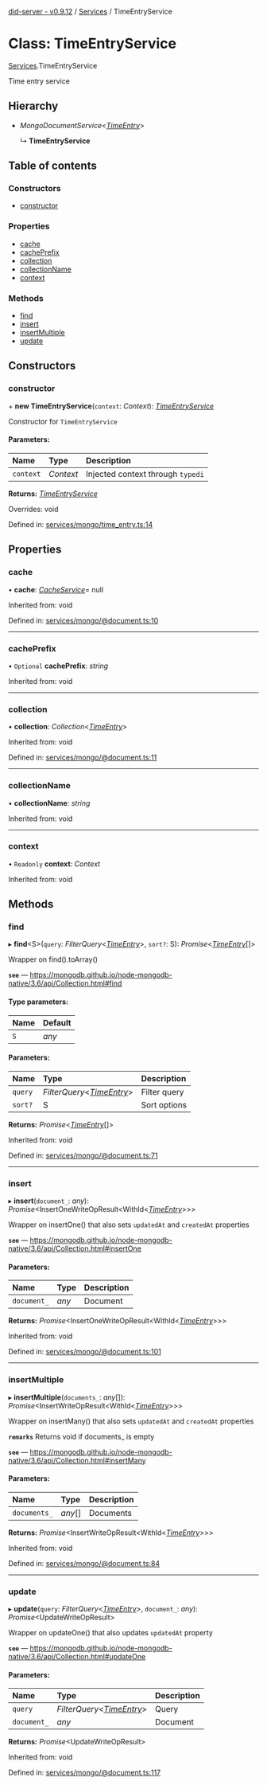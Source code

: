 [did-server - v0.9.12](../README.md) / [Services](../modules/services.md) / TimeEntryService

# Class: TimeEntryService

[Services](../modules/services.md).TimeEntryService

Time entry service

## Hierarchy

* *MongoDocumentService*<[*TimeEntry*](graphql.timeentry.md)\>

  ↳ **TimeEntryService**

## Table of contents

### Constructors

- [constructor](services.timeentryservice.md#constructor)

### Properties

- [cache](services.timeentryservice.md#cache)
- [cachePrefix](services.timeentryservice.md#cacheprefix)
- [collection](services.timeentryservice.md#collection)
- [collectionName](services.timeentryservice.md#collectionname)
- [context](services.timeentryservice.md#context)

### Methods

- [find](services.timeentryservice.md#find)
- [insert](services.timeentryservice.md#insert)
- [insertMultiple](services.timeentryservice.md#insertmultiple)
- [update](services.timeentryservice.md#update)

## Constructors

### constructor

\+ **new TimeEntryService**(`context`: *Context*): [*TimeEntryService*](services.timeentryservice.md)

Constructor for `TimeEntryService`

#### Parameters:

Name | Type | Description |
:------ | :------ | :------ |
`context` | *Context* | Injected context through `typedi`    |

**Returns:** [*TimeEntryService*](services.timeentryservice.md)

Overrides: void

Defined in: [services/mongo/time_entry.ts:14](https://github.com/Puzzlepart/did/blob/dev/server/services/mongo/time_entry.ts#L14)

## Properties

### cache

• **cache**: [*CacheService*](services.cacheservice.md)= null

Inherited from: void

Defined in: [services/mongo/@document.ts:10](https://github.com/Puzzlepart/did/blob/dev/server/services/mongo/@document.ts#L10)

___

### cachePrefix

• `Optional` **cachePrefix**: *string*

Inherited from: void

___

### collection

• **collection**: *Collection*<[*TimeEntry*](graphql.timeentry.md)\>

Inherited from: void

Defined in: [services/mongo/@document.ts:11](https://github.com/Puzzlepart/did/blob/dev/server/services/mongo/@document.ts#L11)

___

### collectionName

• **collectionName**: *string*

Inherited from: void

___

### context

• `Readonly` **context**: *Context*

Inherited from: void

## Methods

### find

▸ **find**<S\>(`query`: *FilterQuery*<[*TimeEntry*](graphql.timeentry.md)\>, `sort?`: S): *Promise*<[*TimeEntry*](graphql.timeentry.md)[]\>

Wrapper on find().toArray()

**`see`** — https://mongodb.github.io/node-mongodb-native/3.6/api/Collection.html#find

#### Type parameters:

Name | Default |
:------ | :------ |
`S` | *any* |

#### Parameters:

Name | Type | Description |
:------ | :------ | :------ |
`query` | *FilterQuery*<[*TimeEntry*](graphql.timeentry.md)\> | Filter query   |
`sort?` | S | Sort options    |

**Returns:** *Promise*<[*TimeEntry*](graphql.timeentry.md)[]\>

Inherited from: void

Defined in: [services/mongo/@document.ts:71](https://github.com/Puzzlepart/did/blob/dev/server/services/mongo/@document.ts#L71)

___

### insert

▸ **insert**(`document_`: *any*): *Promise*<InsertOneWriteOpResult<WithId<[*TimeEntry*](graphql.timeentry.md)\>\>\>

Wrapper on insertOne() that also sets `updatedAt` and `createdAt` properties

**`see`** — https://mongodb.github.io/node-mongodb-native/3.6/api/Collection.html#insertOne

#### Parameters:

Name | Type | Description |
:------ | :------ | :------ |
`document_` | *any* | Document    |

**Returns:** *Promise*<InsertOneWriteOpResult<WithId<[*TimeEntry*](graphql.timeentry.md)\>\>\>

Inherited from: void

Defined in: [services/mongo/@document.ts:101](https://github.com/Puzzlepart/did/blob/dev/server/services/mongo/@document.ts#L101)

___

### insertMultiple

▸ **insertMultiple**(`documents_`: *any*[]): *Promise*<InsertWriteOpResult<WithId<[*TimeEntry*](graphql.timeentry.md)\>\>\>

Wrapper on insertMany() that also sets `updatedAt` and `createdAt` properties

**`remarks`** Returns void if documents_ is empty

**`see`** — https://mongodb.github.io/node-mongodb-native/3.6/api/Collection.html#insertMany

#### Parameters:

Name | Type | Description |
:------ | :------ | :------ |
`documents_` | *any*[] | Documents    |

**Returns:** *Promise*<InsertWriteOpResult<WithId<[*TimeEntry*](graphql.timeentry.md)\>\>\>

Inherited from: void

Defined in: [services/mongo/@document.ts:84](https://github.com/Puzzlepart/did/blob/dev/server/services/mongo/@document.ts#L84)

___

### update

▸ **update**(`query`: *FilterQuery*<[*TimeEntry*](graphql.timeentry.md)\>, `document_`: *any*): *Promise*<UpdateWriteOpResult\>

Wrapper on updateOne() that also updates `updatedAt` property

**`see`** — https://mongodb.github.io/node-mongodb-native/3.6/api/Collection.html#updateOne

#### Parameters:

Name | Type | Description |
:------ | :------ | :------ |
`query` | *FilterQuery*<[*TimeEntry*](graphql.timeentry.md)\> | Query   |
`document_` | *any* | Document    |

**Returns:** *Promise*<UpdateWriteOpResult\>

Inherited from: void

Defined in: [services/mongo/@document.ts:117](https://github.com/Puzzlepart/did/blob/dev/server/services/mongo/@document.ts#L117)
